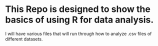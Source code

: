# This Repo is designed to show the basics of using R for data analysis. 

I will have various files that will run through how to analyze .csv files of different datasets. 
